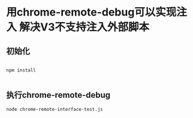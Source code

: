 # 用chrome-remote-debug可以实现注入 解决V3不支持注入外部脚本

## 初始化
```shell

npm install 


```

## 执行chrome-remote-debug 
```shell
node chrome-remote-interface-test.js
```